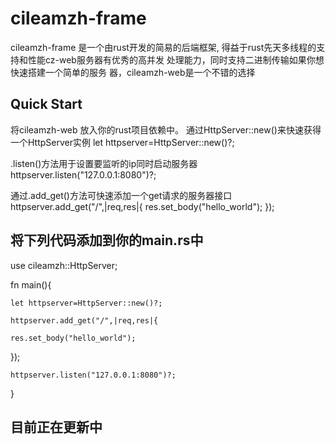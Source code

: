 cileamzh-frame
===============================
cileamzh-frame 是一个由rust开发的简易的后端框架,
得益于rust先天多线程的支持和性能cz-web服务器有优秀的高并发
处理能力，同时支持二进制传输如果你想快速搭建一个简单的服务
器，cileamzh-web是一个不错的选择

Quick Start
-----------------------------------
将cileamzh-web 放入你的rust项目依赖中。
通过HttpServer::new()来快速获得一个HttpServer实例
let httpserver=HttpServer::new()?;

.listen()方法用于设置要监听的ip同时启动服务器
httpserver.listen("127.0.0.1:8080")?;

通过.add_get()方法可快速添加一个get请求的服务器接口
httpserver.add_get("/",|req,res|{
    res.set_body("hello_world");
});

将下列代码添加到你的main.rs中
---------------------

use cileamzh::HttpServer;

fn main(){

    let httpserver=HttpServer::new()?;

    httpserver.add_get("/",|req,res|{
    
    res.set_body("hello_world");
});

    httpserver.listen("127.0.0.1:8080")?;

}


目前正在更新中
--------------------------------